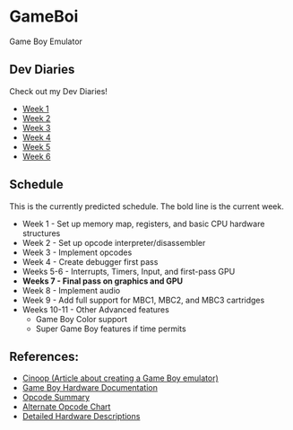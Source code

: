 # GameBoi
Game Boy Emulator

## Dev Diaries
Check out my Dev Diaries!
* [Week 1](DevDiaries/Week1.md)
* [Week 2](DevDiaries/Week2.md)
* [Week 3](DevDiaries/Week3.md)
* [Week 4](DevDiaries/Week4.md)
* [Week 5](DevDiaries/Week5.md)
* [Week 6](DevDiaries/Week6.md)

## Schedule
This is the currently predicted schedule. The bold line is the current week.
* Week 1 - Set up memory map, registers, and basic CPU hardware structures
* Week 2 - Set up opcode interpreter/disassembler
* Week 3 - Implement opcodes
* Week 4 - Create debugger first pass
* Weeks 5-6 - Interrupts, Timers, Input, and first-pass GPU
* **Weeks 7 - Final pass on graphics and GPU**
* Week 8 - Implement audio
* Week 9 - Add full support for MBC1, MBC2, and MBC3 cartridges
* Weeks 10-11 - Other Advanced features
  * Game Boy Color support
  * Super Game Boy features if time permits

## References:
* [Cinoop (Article about creating a Game Boy emulator)](https://cturt.github.io/cinoop.html)
* [Game Boy Hardware Documentation](http://marc.rawer.de/Gameboy/Docs/GBCPUman.pdf)
* [Opcode Summary](http://gameboy.mongenel.com/dmg/opcodes.html)
* [Alternate Opcode Chart](http://pastraiser.com/cpu/gameboy/gameboy_opcodes.html)
* [Detailed Hardware Descriptions](http://www.codeslinger.co.uk/pages/projects/gameboy.html)
